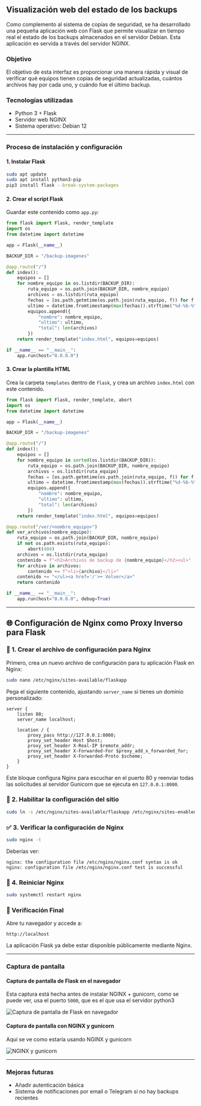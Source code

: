 ## Visualización web del estado de los backups

Como complemento al sistema de copias de seguridad, se ha desarrollado una pequeña aplicación web con Flask que permite visualizar en tiempo real el estado de los backups almacenados en el servidor Debian. Esta aplicación es servida a través del servidor NGINX.

### Objetivo

El objetivo de esta interfaz es proporcionar una manera rápida y visual de verificar qué equipos tienen copias de seguridad actualizadas, cuántos archivos hay por cada uno, y cuándo fue el último backup.

### Tecnologías utilizadas

- Python 3 + Flask
- Servidor web NGINX
- Sistema operativo: Debian 12

---

### Proceso de instalación y configuración

#### 1. Instalar Flask

```bash
sudo apt update
sudo apt install python3-pip
pip3 install flask --break-system-packages
```

#### 2. Crear el script Flask

Guardar este contenido como `app.py`:

```python
from flask import Flask, render_template
import os
from datetime import datetime

app = Flask(__name__)

BACKUP_DIR = "/backup-imagenes"

@app.route("/")
def index():
    equipos = []
    for nombre_equipo in os.listdir(BACKUP_DIR):
        ruta_equipo = os.path.join(BACKUP_DIR, nombre_equipo)
        archivos = os.listdir(ruta_equipo)
        fechas = [os.path.getmtime(os.path.join(ruta_equipo, f)) for f in archivos] if archivos else []
        ultimo = datetime.fromtimestamp(max(fechas)).strftime("%d-%b-%Y %H:%M") if fechas else "--"
        equipos.append({
            "nombre": nombre_equipo,
            "ultimo": ultimo,
            "total": len(archivos)
        })
    return render_template("index.html", equipos=equipos)

if __name__ == "__main__":
    app.run(host="0.0.0.0")
```

#### 3. Crear la plantilla HTML

Crea la carpeta `templates` dentro de `flask`, y crea un archivo `index.html` con este contenido.

``` python 
from flask import Flask, render_template, abort
import os
from datetime import datetime

app = Flask(__name__)

BACKUP_DIR = "/backup-imagenes"

@app.route("/")
def index():
    equipos = []
    for nombre_equipo in sorted(os.listdir(BACKUP_DIR)):
        ruta_equipo = os.path.join(BACKUP_DIR, nombre_equipo)
        archivos = os.listdir(ruta_equipo)
        fechas = [os.path.getmtime(os.path.join(ruta_equipo, f)) for f in archivos] if archivos else []
        ultimo = datetime.fromtimestamp(max(fechas)).strftime("%d-%b-%Y %H:%M") if fechas else "--"
        equipos.append({
            "nombre": nombre_equipo,
            "ultimo": ultimo,
            "total": len(archivos)
        })
    return render_template("index.html", equipos=equipos)

@app.route("/ver/<nombre_equipo>")
def ver_archivos(nombre_equipo):
    ruta_equipo = os.path.join(BACKUP_DIR, nombre_equipo)
    if not os.path.exists(ruta_equipo):
        abort(404)
    archivos = os.listdir(ruta_equipo)
    contenido = f"<h2>Archivos de backup de {nombre_equipo}</h2><ul>"
    for archivo in archivos:
        contenido += f"<li>{archivo}</li>"
    contenido += "</ul><a href='/'>⬅ Volver</a>"
    return contenido

if __name__ == "__main__":
    app.run(host="0.0.0.0", debug=True)
```

---

## 🌐 Configuración de Nginx como Proxy Inverso para Flask
### 📁 1. Crear el archivo de configuración para Nginx

Primero, crea un nuevo archivo de configuración para tu aplicación Flask en Nginx:

```bash
sudo nano /etc/nginx/sites-available/flaskapp
```

Pega el siguiente contenido, ajustando `server_name` si tienes un dominio personalizado:

```nginx
server {
    listen 80;
    server_name localhost;

    location / {
        proxy_pass http://127.0.0.1:8000;
        proxy_set_header Host $host;
        proxy_set_header X-Real-IP $remote_addr;
        proxy_set_header X-Forwarded-For $proxy_add_x_forwarded_for;
        proxy_set_header X-Forwarded-Proto $scheme;
    }
}
```
Este bloque configura Nginx para escuchar en el puerto 80 y reenviar todas las solicitudes al servidor Gunicorn que se ejecuta en `127.0.0.1:8000`.

### 🔗 2. Habilitar la configuración del sitio
```bash
sudo ln -s /etc/nginx/sites-available/flaskapp /etc/nginx/sites-enabled/
```
### ✅ 3. Verificar la configuración de Nginx

```bash
sudo nginx -t
```

Deberías ver:

```
nginx: the configuration file /etc/nginx/nginx.conf syntax is ok
nginx: configuration file /etc/nginx/nginx.conf test is successful
```

### 🔄 4. Reiniciar Nginx

```bash
sudo systemctl restart nginx
```
### 🧪 Verificación Final

Abre tu navegador y accede a:

```
http://localhost
```

La aplicación Flask ya debe estar disponible públicamente mediante Nginx.

---

### Captura de pantalla

#### Captura de pantalla de Flask en el navegador

Esta captura está hecha antes de instalar NGINX + gunicorn, como se puede ver, usa el puerto `5000`, que es el que usa el servidor python3

![Captura de pantalla de Flask en navegador](https://github.com/user-attachments/assets/37a941da-35ad-45e5-ba47-5eff0a787db7)

#### Captura de pantalla con NGINX y gunicorn

Aquí se ve como estaría usando NGINX y gunicorn

![NGINX y gunicorn](https://github.com/user-attachments/assets/d85922ed-5706-4b11-a3cc-7874b2b000d9)


---

### Mejoras futuras

- Añadir autenticación básica
- Sistema de notificaciones por email o Telegram si no hay backups recientes
